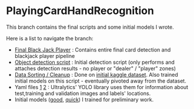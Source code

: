 # PlayingCardHandRecognition

This branch contains the final scripts and some initial models I wrote. 

Here is a list to navigate the branch: 
- [Final Black Jack Player](./scripts/Blackjack_player.ipynb) : Contains entire final card detection and blackjack player pipeline
- [Object detection script](./scripts/obj_detection.ipynb) : Initial detection script (only performs and attaches detection results - no player or "dealer" / "player" zones)
- [Data Sorting / Cleanup](./scripts/card_detector.ipynb) : Done on [initial kaggle dataset](https://www.kaggle.com/datasets/andy8744/playing-cards-object-detection-dataset/data). Also trained initial models on this script - eventually pivoted away from the dataset.
- Yaml files [1](./scripts/fc_data.yaml) [2](./scripts/data.yaml) : Ultralytics' YOLO library uses them for information about test,training and validation images and labels' locations.
- Initial models ([good](./good_model2/), [quick](./quick_model2/)) I trained for preliminary work. 
   